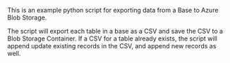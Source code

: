 This is an example python script for exporting data from a Base to Azure Blob Storage.

The script will export each table in a base as a CSV and save the CSV to a Blob Storage Container. If a CSV for a table already exists, the script will append update existing records in the CSV, and append new records as well. 
